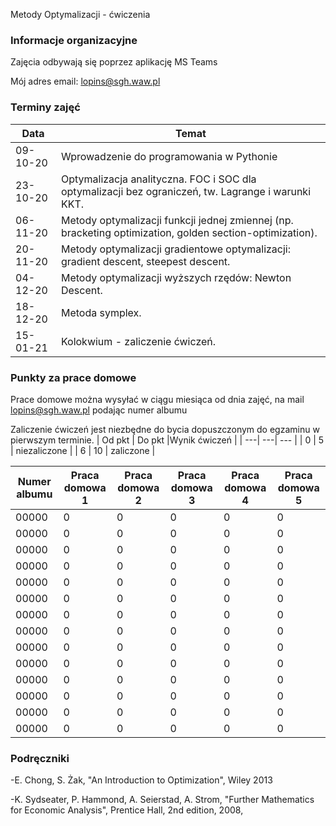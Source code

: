 Metody Optymalizacji - ćwiczenia

### Informacje organizacyjne

Zajęcia odbywają się poprzez aplikację MS Teams

Mój adres email: lopins@sgh.waw.pl

### Terminy zajęć

| Data | Temat |
| --- | --- |
| 09-10-20 | Wprowadzenie do programowania w Pythonie
| 23-10-20 | Optymalizacja analityczna. FOC i SOC dla optymalizacji bez ograniczeń, tw. Lagrange i warunki KKT. 
| 06-11-20 | Metody optymalizacji funkcji jednej zmiennej (np. bracketing optimization, golden section-optimization).
| 20-11-20 | Metody optymalizacji gradientowe optymalizacji: gradient descent, steepest descent.
| 04-12-20 | Metody optymalizacji wyższych rzędów: Newton Descent.
| 18-12-20 | Metoda symplex.
| 15-01-21 | Kolokwium - zaliczenie ćwiczeń.

### Punkty za prace domowe
Prace domowe można wysyłać w ciągu miesiąca od dnia zajęć, na mail lopins@sgh.waw.pl podając numer albumu

Zaliczenie ćwiczeń jest niezbędne do bycia dopuszczonym do egzaminu w pierwszym terminie.
| Od pkt | Do pkt |Wynik ćwiczeń |
| ---| ---| --- |
| 0  | 5 | niezaliczone |
| 6 | 10 | zaliczone |


| Numer albumu | Praca domowa 1 | Praca domowa 2 | Praca domowa 3 |Praca domowa 4 |Praca domowa 5 |
| --- | --- | --- |--- |--- |--- |
| 00000 | 0|0|0|0|0|
| 00000 | 0|0|0|0|0|
| 00000 | 0|0|0|0|0|
| 00000 | 0|0|0|0|0|
| 00000 | 0|0|0|0|0|
| 00000 | 0|0|0|0|0|
| 00000 | 0|0|0|0|0|
| 00000 | 0|0|0|0|0|
| 00000 | 0|0|0|0|0|
| 00000 | 0|0|0|0|0|
| 00000 | 0|0|0|0|0|
| 00000 | 0|0|0|0|0|
| 00000 | 0|0|0|0|0|
| 00000 | 0|0|0|0|0|

### Podręczniki

-E. Chong, S. Żak, "An Introduction to Optimization", Wiley 2013

-K. Sydseater, P. Hammond, A. Seierstad, A. Strom, "Further Mathematics for Economic Analysis", Prentice Hall, 2nd edition, 2008,

